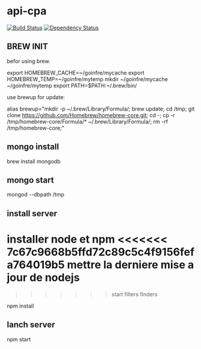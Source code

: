 # api-cpa

[![Build Status](https://travis-ci.org/api-cpa/api-cpa.svg?branch=master)](https://travis-ci.org/api-cpa/api-cpa) [![Dependency Status](https://dependencyci.com/github/api-cpa/api-cpa/badge)](https://dependencyci.com/github/api-cpa/api-cpa)

## BREW INIT

befor using brew.

export HOMEBREW_CACHE=~/goinfre/mycache
export HOMEBREW_TEMP=~/goinfre/mytemp
mkdir ~/goinfre/mycache ~/goinfre/mytemp
export PATH=$PATH:~/.brew/bin/


use brewup for update:

alias brewup="mkdir -p ~/.brew/Library/Formula/; brew update; cd /tmp; git clone https://github.com/Homebrew/homebrew-core.git; cd -; cp -r /tmp/homebrew-core/Formula/* ~/.brew/Library/Formula/; rm -rf /tmp/homebrew-core;"

## mongo install

brew install mongodb

## mongo start

mongod --dbpath /tmp


## install server

installer node et npm
<<<<<<< 7c67c9668b5ffd72c89c5c4f9156fefa764019b5
mettre la derniere mise a jour de nodejs
=======
>>>>>>> start filters finders

npm install

## lanch server

npm start
